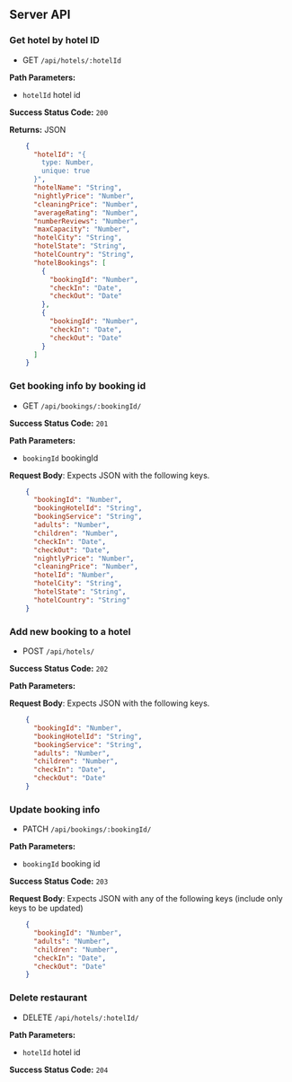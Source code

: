 ## Server API

### Get hotel by hotel ID
  * GET `/api/hotels/:hotelId`

**Path Parameters:**
  * `hotelId` hotel id

**Success Status Code:** `200`

**Returns:** JSON

```json
    {
      "hotelId": "{
        type: Number,
        unique: true
      }",
      "hotelName": "String",
      "nightlyPrice": "Number",
      "cleaningPrice": "Number",
      "averageRating": "Number",
      "numberReviews": "Number",
      "maxCapacity": "Number",
      "hotelCity": "String",
      "hotelState": "String",
      "hotelCountry": "String",
      "hotelBookings": [
        {
          "bookingId": "Number",
          "checkIn": "Date",
          "checkOut": "Date"
        },
        {
          "bookingId": "Number",
          "checkIn": "Date",
          "checkOut": "Date"
        }
      ]
    }
```

### Get booking info by booking id
  * GET `/api/bookings/:bookingId/`

**Success Status Code:** `201`

**Path Parameters:**
  * `bookingId` bookingId

**Request Body**: Expects JSON with the following keys.

```json
    {
      "bookingId": "Number",
      "bookingHotelId": "String",
      "bookingService": "String",
      "adults": "Number",
      "children": "Number",
      "checkIn": "Date",
      "checkOut": "Date",
      "nightlyPrice": "Number",
      "cleaningPrice": "Number",
      "hotelId": "Number",
      "hotelCity": "String",
      "hotelState": "String",
      "hotelCountry": "String"
    }
```

### Add new booking to a hotel
  * POST `/api/hotels/`

**Success Status Code:** `202`

**Path Parameters:**

**Request Body**: Expects JSON with the following keys.

```json
    {
      "bookingId": "Number",
      "bookingHotelId": "String",
      "bookingService": "String",
      "adults": "Number",
      "children": "Number",
      "checkIn": "Date",
      "checkOut": "Date"
    }
```


### Update booking info
  * PATCH `/api/bookings/:bookingId/`

**Path Parameters:**
  * `bookingId` booking id

**Success Status Code:** `203`

**Request Body**: Expects JSON with any of the following keys (include only keys to be updated)

```json
    {
      "bookingId": "Number",
      "adults": "Number",
      "children": "Number",
      "checkIn": "Date",
      "checkOut": "Date"
    }
```

### Delete restaurant
  * DELETE `/api/hotels/:hotelId/`

**Path Parameters:**
  * `hotelId` hotel id

**Success Status Code:** `204`
